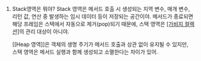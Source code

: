 1. Stack영역은 뭐야?
	Stack 영역은 메서드 호출 시 생성되는 지역 변수, 매개 변수, 리턴 값, 연산 중 발생하는 임시 데이터 등이 저장되는 공간이야. 메서드가 종료되면 해당 프레임은 스택에서 자동으로 제거(pop)되기 때문에, 스택 영역은 [[가비지 컬렉션]](GC)의 관리 대상이 아니야. 
	
	[[Heap 영역]]은 객체의 생명 주기가 메서드 호출과 상관 없이 유지될 수 있지만, 스택 영역은 메서드 실행과 함께 생성되고 소멸한다는 차이가 있어. 
